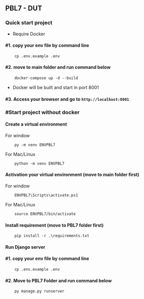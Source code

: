 ## PBL7 - DUT
### Quick start project  
- Require Docker
#### #1. copy your env file by command line
```
    cp .env.example .env
```
#### #2. move to main folder and run command below
```
    docker-compose up -d --build
```
- Docker will be built and start in port 8001

#### #3. Access your browser and go to `http://localhost:8001`

### #Start project without docker
#### Create a virtual environment
For window
```
    py -m venv ENVPBL7
```

For Mac/Linux
```
    python -m venv ENVPBL7
```

#### Activation your virtual environment (move to main folder first)
For window
```
    ENVPBL7\Scripts\activate.ps1
```
For Mac/Linux
```
    source ENVPBL7/bin/activate
```

#### Install requirement (move to PBL7 folder first)
```
    pip install -r .\requirements.txt
```

#### Run Django server
#### #1. copy your env file by command line
```
    cp .env.example .env
```
#### #2. Move to PBL7 Folder and run command below
```
    py manage.py runserver
```